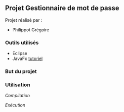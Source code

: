 Projet Gestionnaire de mot de passe
-----------------------------------

Projet réalisé par :
  * Philippot Grégoire

### Outils utilisés

  * Eclipse
  * JavaFx [tutoriel](http://tutorials.jenkov.com/javafx/index.html)

### But du projet


### Utilisation

*Compilation*

*Exécution*

